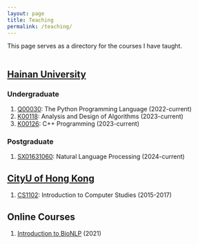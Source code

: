 ```yaml
---
layout: page
title: Teaching
permalink: /teaching/
---
```


This page serves as a directory for the courses I have taught.

<hr style="clear:both;visibility: hidden;" />


## [Hainan University](https://jxpt.hainanu.edu.cn/meol/teacherLesson.do?uid=175577)

### Undergraduate
1. [Q00030](https://jxpt.hainanu.edu.cn/meol/jpk/course/layout/newpage/index.jsp?courseId=59629): The Python Programming Language (2022-current)
2. [K00118](https://jxpt.hainanu.edu.cn/meol/jpk/course/layout/newpage/index.jsp?courseId=62331): Analysis and Design of Algorithms (2023-current)
3. [K00126](https://jxpt.hainanu.edu.cn/meol/jpk/course/layout/newpage/index.jsp?courseId=70955): C++ Programming (2023-current)

### Postgraduate
1. [SX01631060](https://mooc1.chaoxing.com/course/241051237.html): Natural Language Processing (2024-current)

## [CityU of Hong Kong](https://scholars.cityu.edu.hk/en/persons/shankai-yan(3933390b-8f19-442b-ae80-3bf346977b4f).html)

1. [CS1102](https://www.cityu.edu.hk/ug/201516/course/CS1102.htm): Introduction to Computer Studies (2015-2017)


## Online Courses
<!-- 1. [BioNLP](https://skyan.me/lectures/online/bionlp-intro): [HSE University 2nd Summer School on Machine Learning in Bioinformatics](https://cs.hse.ru/en/ssml/) (2021) -->
1. [Introduction to BioNLP](https://skyan.me/lectures/online/bionlp-intro) (2021)
